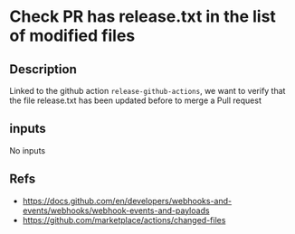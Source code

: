 # Check PR has release.txt in the list of modified files

## Description

Linked to the github action `release-github-actions`, we want to verify that the file release.txt has been updated before to merge a Pull request

## inputs

No inputs

## Refs

- https://docs.github.com/en/developers/webhooks-and-events/webhooks/webhook-events-and-payloads
- https://github.com/marketplace/actions/changed-files
